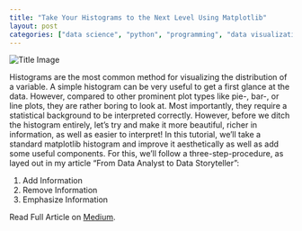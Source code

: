 ```yaml
---
title: "Take Your Histograms to the Next Level Using Matplotlib"
layout: post
categories: ["data science", "python", "programming", "data visualization", "pandas"]
---
```


![Title Image](https://raw.githubusercontent.com/MaxHilsdorf/maxhilsdorf.github.io/master/_posts/histograms.png)

Histograms are the most common method for visualizing the distribution of a variable. A simple histogram can be very useful to get a first glance at the data. However, compared to other prominent plot types like pie-, bar-, or line plots, they are rather boring to look at. Most importantly, they require a statistical background to be interpreted correctly. However, before we ditch the histogram entirely, let’s try and make it more beautiful, richer in information, as well as easier to interpret!
In this tutorial, we’ll take a standard matplotlib histogram and improve it aesthetically as well as add some useful components. For this, we’ll follow a three-step-procedure, as layed out in my article “From Data Analyst to Data Storyteller”:
1. Add Information
2. Remove Information
3. Emphasize Information

Read Full Article on [Medium](https://towardsdatascience.com/take-your-histograms-to-the-next-level-using-matplotlib-5f093ad7b9d3).

